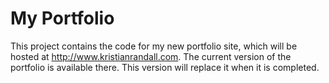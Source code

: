 # My Portfolio

This project contains the code for my new portfolio site, which will be hosted at http://www.kristianrandall.com. The current version of the portfolio is available there. This version will replace it when it is completed.